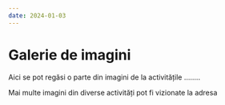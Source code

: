 ```yaml
---
date: 2024-01-03 
---
```


# Galerie de imagini

Aici  se pot regăsi o parte din imagini de la activitățile ........

Mai multe imagini din diverse activități pot fi vizionate la adresa
